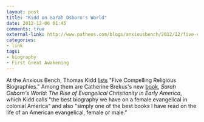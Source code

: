 ```yaml
---
layout: post
title: "Kidd on Sarah Osborn's World"
date: 2012-12-06 01:45
comments: true
external-link: http://www.patheos.com/blogs/anxiousbench/2012/12/five-compelling-religious-biographies/
categories: 
- link
tags:
- biography
- First Great Awakening
---
```


At the Anxious Bench, Thomas Kidd [lists][] "Five Compelling Religious
Biographies." Among them are Catherine Brekus's new [book][], *Sarah
Osborn's World: The Rise of Evangelical Christianity in Early America*,
which Kidd calls "the best biography we have on a female evangelical in
colonial America" and also "simply one of the best books I have read on
the life of an American evangelical, female or male."

  [lists]: http://www.patheos.com/blogs/anxiousbench/2012/12/five-compelling-religious-biographies/
  [book]: https://www.amazon.com/dp/0300182902/ref=as_li_ss_til?tag=backwardglance-20&camp=0&creative=0&linkCode=as4&creativeASIN=0300182902&adid=04K9YC4ETX2BKP2BJ0N8&
